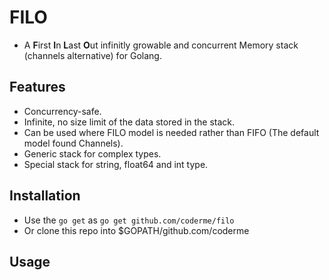 # FILO
* A **F**irst **I**n **L**ast **O**ut infinitly growable and concurrent Memory stack (channels alternative) for Golang.

## Features
* Concurrency-safe.
* Infinite, no size limit of the data stored in the stack.
* Can be used where FILO model is needed rather than FIFO (The default model found Channels).
* Generic stack for complex types.
* Special stack for string, float64 and int type.

## Installation
* Use the `go get` as `go get github.com/coderme/filo`
* Or clone this repo into $GOPATH/github.com/coderme

## Usage
